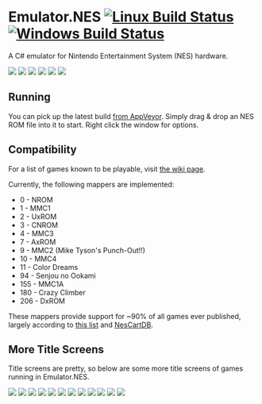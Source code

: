 # Emulator.NES [![Linux Build Status](https://travis-ci.org/Xyene/Emulator-.NES.svg?branch=master)](https://travis-ci.org/Xyene/Emulator-.NES) [![Windows Build Status](https://ci.appveyor.com/api/projects/status/gup13j6tw463siny?svg=true)](https://ci.appveyor.com/project/Xyene/emulator-nes)

 A C# emulator for Nintendo Entertainment System (NES) hardware.

![](http://i.imgur.com/aef0cM9.png) <!-- Donkey Kong -->
![](http://i.imgur.com/OjrvRmz.png) <!-- Super Mario Bros -->
![](http://i.imgur.com/OKPWHhP.png) <!-- Zelda -->
![](http://i.imgur.com/cga8ku8.png) <!-- Adventures of Lolo -->
![](http://i.imgur.com/Xyfp0AZ.png) <!-- Castlevania 2 -->
![](http://i.imgur.com/9lBMzz8.png) <!-- Contra -->

## Running
You can pick up the latest build [from AppVeyor](https://ci.appveyor.com/project/Xyene/emulator-nes/build/artifacts).
Simply drag & drop an NES ROM file into it to start. Right click the window for options.

## Compatibility
For a list of games known to be playable, visit [the wiki page](https://github.com/Xyene/Emulator.NES/wiki/Games-Known-to-Work).

Currently, the following mappers are implemented:

* 0 - NROM
* 1 - MMC1
* 2 - UxROM
* 3 - CNROM
* 4 - MMC3
* 7 - AxROM
* 9 - MMC2 (Mike Tyson's Punch-Out!!)
* 10 - MMC4
* 11 - Color Dreams
* 94 - Senjou no Ookami
* 155 - MMC1A
* 180 - Crazy Climber
* 206 - DxROM

These mappers provide support for ~90% of all games ever published, largely according to [this list](http://tuxnes.sourceforge.net/nesmapper.txt) and [NesCartDB](http://bootgod.dyndns.org:7777). 

## More Title Screens
Title screens are pretty, so below are some more title screens of games running in Emulator.NES.

![](http://i.imgur.com/9nF1RF0.png) <!-- Tetris -->
![](https://i.imgur.com/mFTLSVo.png) <!-- Super Mario Bros. 3 -->
![](http://i.imgur.com/ot4FOwH.png) <!-- Castlevania -->
![](https://i.imgur.com/4MXMFnw.png) <!-- Battletoads -->
![](http://i.imgur.com/KGrhRwt.png) <!-- Senjou no Ookami -->
![](http://i.imgur.com/aMmF3dM.png) <!-- Crazy Climber -->
![](http://i.imgur.com/elm1Vpx.png) <!-- Mega Man -->
![](http://i.imgur.com/T5k2ctD.png) <!-- Fire Emblem Gaiden -->
![](https://i.imgur.com/iLn7Puq.png) <!-- Challenge of the Dragon -->
![](https://i.imgur.com/nQYxowh.png) <!-- Babel no Tou -->
![](https://i.imgur.com/8BArNlT.png) <!-- Captain Sky Hawk -->
![](https://i.imgur.com/g0UsJDz.png) <!-- Mike Tyson's Punch-Out!! -->
